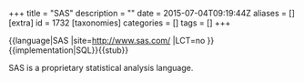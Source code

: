 +++
title = "SAS"
description = ""
date = 2015-07-04T09:19:44Z
aliases = []
[extra]
id = 1732
[taxonomies]
categories = []
tags = []
+++

{{language|SAS
|site=http://www.sas.com/
|LCT=no
}}
{{implementation|SQL}}{{stub}}

SAS is a proprietary statistical analysis language.
